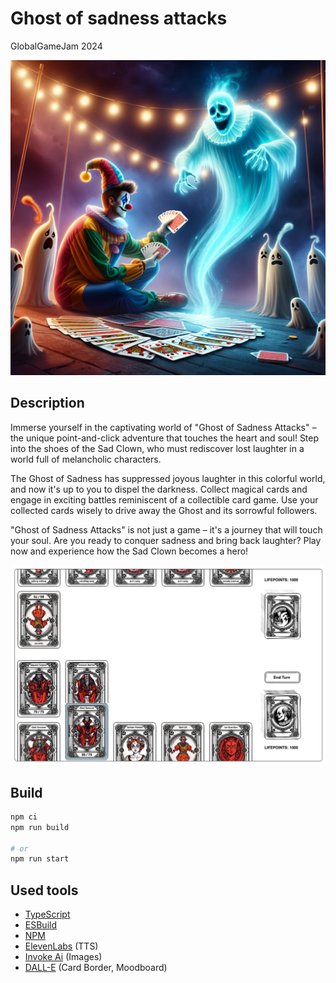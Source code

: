 # Ghost of sadness attacks

GlobalGameJam 2024

![sketch](https://github.com/chaostreff-flensburg/ggj24/blob/master/docs/sketch.jpg?raw=true)

## Description

Immerse yourself in the captivating world of "Ghost of Sadness Attacks" – the unique point-and-click adventure that touches the heart and soul! Step into the shoes of the Sad Clown, who must rediscover lost laughter in a world full of melancholic characters.

The Ghost of Sadness has suppressed joyous laughter in this colorful world, and now it's up to you to dispel the darkness. Collect magical cards and engage in exciting battles reminiscent of a collectible card game. Use your collected cards wisely to drive away the Ghost and its sorrowful followers.

"Ghost of Sadness Attacks" is not just a game – it's a journey that will touch your soul. Are you ready to conquer sadness and bring back laughter? Play now and experience how the Sad Clown becomes a hero!

![card game screenshot](https://github.com/chaostreff-flensburg/ggj24/blob/master/docs/cardgame.png?raw=true)

## Build

```bash
npm ci
npm run build

# or
npm run start
```

## Used tools

- [TypeScript](https://www.typescriptlang.org/)
- [ESBuild](https://esbuild.github.io/)
- [NPM](https://www.npmjs.com/)
- [ElevenLabs](https://elevenlabs.io/) (TTS)
- [Invoke Ai](https://invoke-ai.com/) (Images)
- [DALL-E](https://openai.com/blog/dall-e/) (Card Border, Moodboard)
